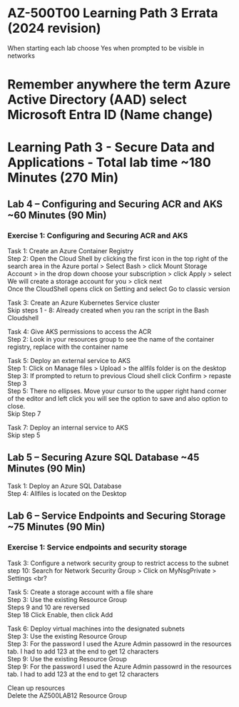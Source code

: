 # AZ-500T00 Learning Path 3 Errata (2024 revision) 

When starting each lab choose Yes when prompted to be visible in networks<br>

# Remember anywhere the term Azure Active Directory (AAD) select Microsoft Entra ID  (Name change)

# Learning Path 3 - Secure Data and Applications - Total lab time ~180 Minutes (270 Min)

## Lab 4 – Configuring and Securing ACR and AKS ~60 Minutes (90 Min)

### Exercise 1:  Configuring and Securing ACR and AKS

Task 1:  Create an Azure Container Registry <br>
Step 2:  Open the Cloud Shell by clicking the first icon in the top right of the search area in the Azure portal > Select Bash > click Mount Storage Account > in the drop down choose your subscription > click Apply > select We will create a storage account for you > click next <br>
Once the CloudShell opens click on Setting and select Go to classic version <br>

Task 3: Create an Azure Kubernetes Service cluster<br>
Skip steps 1 - 8:
Already created when you ran the script in the Bash Cloudshell 

Task 4:  Give AKS permissions to access the ACR <br>
Step 2:  Look in your resources group to see the name of the container registry, replace <ACRuniquename> with the container name <br>

Task 5: Deploy an external service to AKS<br>
Step 1: Click on Manage files > Upload > the allfils folder is on the desktop <br>
Step 3: If prompted to return to previous Cloud shell click Confirm > repaste Step 3 <br>
Step 5: There no ellipses. Move your cursor to the upper right hand corner of the editor and left click you will see the option to save and also option to close.<br>
Skip Step 7 <br>

Task 7: Deploy an internal service to AKS <br>
Skip step 5 <br>

## Lab 5 – Securing Azure SQL Database ~45 Minutes (90 Min)

Task 1: Deploy an Azure SQL Database <br>
Step 4:  Allfiles is located on the Desktop <br>

## Lab 6 – Service Endpoints and Securing Storage ~75 Minutes (90 Min)

### Exercise 1: Service endpoints and security storage

Task 3: Configure a network security group to restrict access to the subnet <br>
step 10:  Search for Network Security Group > Click on MyNsgPrivate > Settings  <br?

Task 5: Create a storage account with a file share <br>
Step 3:  Use the existing Resource Group <br>
Steps 9 and 10 are reversed <br>
Step 18 Click Enable, then click Add

Task 6: Deploy virtual machines into the designated subnets <br>
Step 3:  Use the existing Resource Group <br>
Step 3:  For the password I used the Azure Admin passowrd in the resources tab.  I had to add 123 at the end to get 12 characters <br>
Step 9:  Use the existing Resource Group <br>
Step 9:  For the password I used the Azure Admin passowrd in the resources tab.  I had to add 123 at the end to get 12 characters <br>

Clean up resources <br>
Delete the AZ500LAB12 Resource Group <br>

